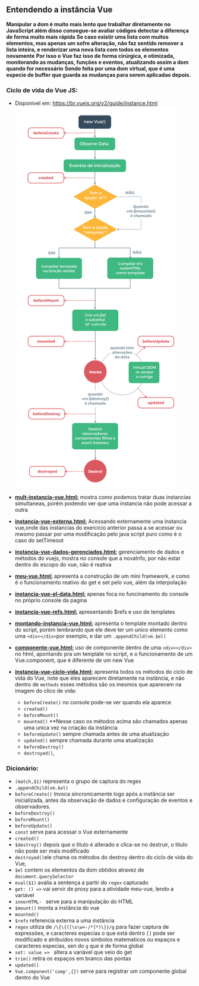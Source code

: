 ## Entendendo a instância Vue
**Manipular a dom é muito mais lento que trabalhar diretamente no JavaScript além disso consegue-se avaliar códigos detectar a diferença de forma muito mais rápida**
**Se caso existir uma lista com muitos elementos, mas apenas um sofre alteração, não faz sentido remover a lista inteira, e renderizar uma nova lista com todos os elementos novamente**
**Por isso o Vue faz isso de forma cirúrgica, e otimizada, monitorando as mudanças, funções e eventos, atualizando assim a dom quando for necessário**
**Sendo feita por uma dom virtual, que é uma especie de buffer que guarda as mudanças para serem aplicadas depois.**

### Ciclo de vida do Vue JS:
- Disponivel em: https://br.vuejs.org/v2/guide/instance.html
![Alt text](https://github.com/TheJessicaBohn/VueJS/blob/master/imagens/lifecycle.png)

- **[mult-instancia-vue.html:](https://github.com/TheJessicaBohn/VueJS/blob/master/instancia-vue/mult-instancia-vue.html)** mostra como podemos tratar duas instancias simultaneas, porém podendo ver que uma instancia não pode acessar a outra
- **[instancia-vue-externa.html:](https://github.com/TheJessicaBohn/VueJS/blob/master/instancia-vue/instancia-vue-externa.html)** Acessando externamente uma instancia vue,onde das instancias do exercicio anterior passa a se acessar ou mwsmo passar por uma modificação pelo java script puro como é o caso do setTimeout
- **[instancia-vue-dados-gerenciados.html:](https://github.com/TheJessicaBohn/VueJS/blob/master/instancia-vue/instancia-vue-dados-gerenciados.html)** gerenciamento de dados e métodos do vuejs, mostra no console que a novaInfo, por não estar dentro do escopo do vue, não é reativa
- **[meu-vue.html:](https://github.com/TheJessicaBohn/VueJS/blob/master/instancia-vue/meu-vue.html)** apresenta a construção de um mini framework, e como é o funcionamento reativo do get e set pelo vue, além da interpolação
- **[instancia-vue-el-data.html:](https://github.com/TheJessicaBohn/VueJS/blob/master/instancia-vue/instancia-vue-el-data.html)** apenas foca no funcinamento do console no próprio console da pagina
- **[instancia-vue-refs.html:](https://github.com/TheJessicaBohn/VueJS/blob/master/instancia-vue/instancia-vue-refs.html)** apresentando $refs e uso de templates
- **[montando-instancia-vue.html:](https://github.com/TheJessicaBohn/VueJS/blob/master/instancia-vue/montando-instancia-vue.html)** apresenta o template montado dentro do script, porém lembrando que ele deve ter um unico elemento como uma `<div></div>`por exemplo, e dar um `.appendChild(vm.$el)`
- **[componente-vue.html:](https://github.com/TheJessicaBohn/VueJS/blob/master/instancia-vue/componente-vue.html)** uso de componente dentro de uma `<div></div>` no html, apontando pra um template no script, e o funcionamento de um Vue.component, que é diferente de um new Vue
- **[instancia-vue-ciclo-vida.html:](https://github.com/TheJessicaBohn/VueJS/blob/master/instancia-vue/instancia-vue-ciclo-vida.html)** apresenta todos os métodos do ciclo de vida do Vue, note que eles aparecem diretamente na instância, e não dentro de `methods` esses métodos são os mesmos que aparecem na imagem do clico de vida:
	- `beforeCreate()` no console pode-se ver quando ela aparece
	- `created()`
	- `beforeMount()`
	- `mounted()`
	**Nesse caso os métodos acima são chamados apenas uma unica vez na criação da instância
	- `beforeUpdate()` sempre chamada antes de uma atualização
	- `updated()` sempre chamada durante uma atualização
	- `beforeDestroy()`
	- `destroyed()`, 
	
### Dicionário:
- `(match,$1)` representa o grupo de captura do regex
- `.appendChild(vm.$el)`
- `beforeCreate()` Invoca sincronicamente logo após a instância ser inicializada, antes da observação de dados e configuração de eventos e observadores.
- `beforeDestroy()`
- `beforeMount()`
- `beforeUpdate()`
- `const` serve para acessar o Vue externamente
- `created()`
- `$destroy()`  depois que o titulo é alterado e clica-se no destruir, o titulo não pode ser mais modificado
- `destroyed()`ele chama os métodos do destroy dentro do ciclo de vida do Vue,
- `$el` contem os elementos da dom obtidos atravez de `document.querySelector`
- `eval($1)` avalia a sentença a partir do `regex` capturado
- `get: () =>` vai servir de proxy para a atividade meu-vue, lendo a variável
- `innerHTML- ` serve para a manipulação do HTML
- `$mount()` monta a instância do vue
- `mounted()`
- `$refs` referencia externa a uma instância
- `regex`  utiliza de  `/\{\{([\s\w+-/*]*)\}}/g` para fazer captura de expressões, e caracteres especias o que está dentro `[]` pode ser modificado e atribuidos novos simbolos matematicos ou espaços e caracteres especias, sen do `g` que é de forma global
- `set: value => ` altera a variável que veio do get
- `trim()` retira os espaços em branco das pontas
- `updated()`
- `Vue.component('comp',{})` serve para registrar um componente global dentro do Vue
